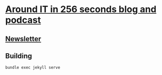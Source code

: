 # [Around IT in 256 seconds blog and podcast](https://256.nurkiewicz.com)

## [Newsletter](https://www.nurkiewicz.com/newsletter)

## Building

```bash
bundle exec jekyll serve
```
